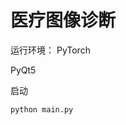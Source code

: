 <!--
 * @FilePath: README.md
 * @Author: Xu Mingyu
 * @Date: 2022-03-26 23:53:22
 * @LastEditTime: 2022-03-27 00:00:02
 * @Description: 
 * Copyright 2022 Xu Mingyu, All Rights Reserved. 
-->
# 医疗图像诊断

运行环境：
PyTorch

PyQt5

启动
```python
python main.py
```